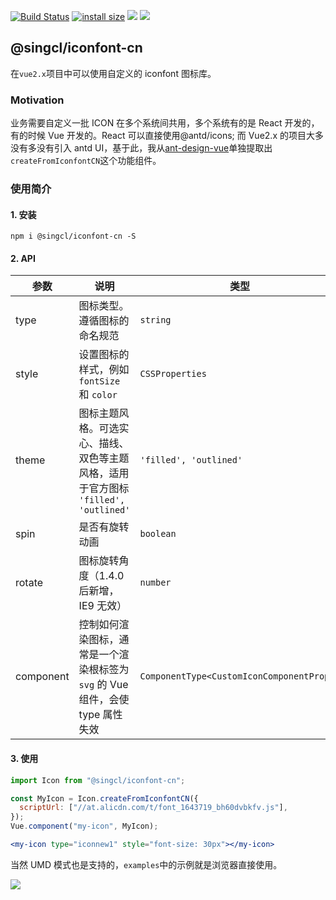 [![Build Status](https://app.travis-ci.com/singcl/iconfont-cn.svg?branch=master)](https://app.travis-ci.com/singcl/iconfont-cn)
[![install size](https://packagephobia.com/badge?p=@singcl/iconfont-cn)](https://packagephobia.com/result?p=@singcl/iconfont-cn)
[![](https://img.shields.io/bundlephobia/min/@singcl/iconfont-cn)](https://www.npmjs.com/package/@singcl/iconfont-cn)
[![](https://img.shields.io/npm/v/@singcl/iconfont-cn)](https://www.npmjs.com/package/@singcl/iconfont-cn)

## @singcl/iconfont-cn

在`vue2.x`项目中可以使用自定义的 iconfont 图标库。

### Motivation

业务需要自定义一批 ICON 在多个系统间共用，多个系统有的是 React 开发的，有的时候 Vue 开发的。React 可以直接使用@antd/icons; 而 Vue2.x 的项目大多没有多没有引入 antd UI，基于此，我从[ant-design-vue](https://github.com/vueComponent/ant-design-vue/)单独提取出`createFromIconfontCN`这个功能组件。

### 使用简介

#### 1. 安装

```
npm i @singcl/iconfont-cn -S
```

#### 2. API

| 参数      | 说明                                                                                | 类型                                      | 默认值       |
| --------- | ----------------------------------------------------------------------------------- | ----------------------------------------- | ------------ |
| type      | 图标类型。遵循图标的命名规范                                                        | `string`                                  | -            |
| style     | 设置图标的样式，例如 `fontSize` 和 `color`                                          | `CSSProperties`                           | -            |
| theme     | 图标主题风格。可选实心、描线、双色等主题风格，适用于官方图标 `'filled', 'outlined'` | `'filled', 'outlined'`                    | `'outlined'` |
| spin      | 是否有旋转动画                                                                      | `boolean`                                 | `false`      |
| rotate    | 图标旋转角度（1.4.0 后新增，IE9 无效）                                              | `number`                                  | -            |
| component | 控制如何渲染图标，通常是一个渲染根标签为 `svg` 的 Vue 组件，会使 type 属性失效      | `ComponentType<CustomIconComponentProps>` | -            |

#### 3. 使用

```js
import Icon from "@singcl/iconfont-cn";

const MyIcon = Icon.createFromIconfontCN({
  scriptUrl: ["//at.alicdn.com/t/font_1643719_bh60dvbkfv.js"],
});
Vue.component("my-icon", MyIcon);
```

```jsx
<my-icon type="iconnew1" style="font-size: 30px"></my-icon>
```

当然 UMD 模式也是支持的，`examples`中的示例就是浏览器直接使用。

![](https://img.shields.io/github/package-json/v/singcl/iconfont-cn)
